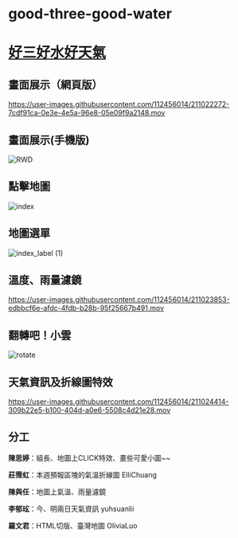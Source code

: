 # good-three-good-water 

# [好三好水好天氣](https://zabeth16.github.io/good-three-good-water/)

## 畫面展示（網頁版）
https://user-images.githubusercontent.com/112456014/211022272-7cdf91ca-0e3e-4e5a-96e8-05e09f9a2148.mov

## 畫面展示(手機版)
![RWD](https://user-images.githubusercontent.com/112456014/211024540-6d36a278-d07c-41d2-be53-29aa3ea0bab6.gif)

## 點擊地圖
![index](https://user-images.githubusercontent.com/112456014/211022552-aa149304-d07d-4866-8c4e-2ac1419e22d5.gif)

## 地圖選單
![index_label (1)](https://user-images.githubusercontent.com/112456014/211024808-9e274d32-9f74-440e-8445-25e8371abff9.gif)

## 溫度、雨量濾鏡
https://user-images.githubusercontent.com/112456014/211023853-edbbcf6e-afdc-4fdb-b28b-95f25667b491.mov

## 翻轉吧！小雲
![rotate](https://user-images.githubusercontent.com/112456014/211023559-76b9d142-332b-4f65-9a4b-35438ef4a145.gif)

## 天氣資訊及折線圖特效
https://user-images.githubusercontent.com/112456014/211024414-309b22e5-b100-404d-a0e6-5508c4d21e28.mov

## 分工

**陳思婷**：組長、地圖上CLICK特效、畫些可愛小圖~~

**莊霈虹**：本週預報區塊的氣溫折線圖 ElliChuang

**陳與任**：地圖上氣溫、雨量濾鏡

**李郁玹**：今、明兩日天氣資訊	yuhsuanlii

**羅文君**：HTML切版、臺灣地圖 OliviaLuo


